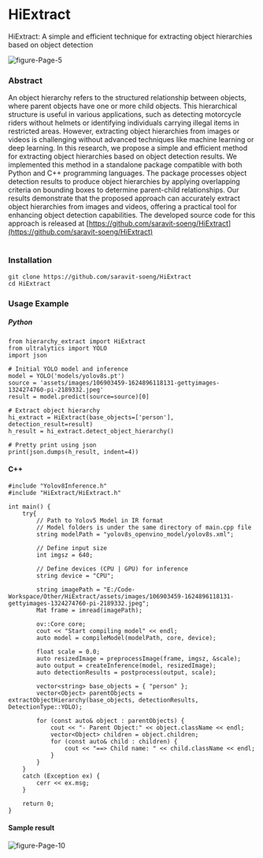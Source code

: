 # HiExtract
HiExtract: A simple and efficient technique for extracting object hierarchies based on object detection

![figure-Page-5](https://github.com/saravit-soeng/HiExtract/assets/19525030/84f953c1-98b6-47dc-8bfb-6c098b5ab7ee)


### Abstract
An object hierarchy refers to the structured relationship between objects, where parent objects have one or more child objects. This hierarchical structure is useful in various applications, such as detecting motorcycle riders without helmets or identifying individuals carrying illegal items in restricted areas. However, extracting object hierarchies from images or videos is challenging without advanced techniques like machine learning or deep learning. In this research, we propose a simple and efficient method for extracting object hierarchies based on object detection results. We implemented this method in a standalone package compatible with both Python and C++ programming languages. The package processes object detection results to produce object hierarchies by applying overlapping criteria on bounding boxes to determine parent-child relationships. Our results demonstrate that the proposed approach can accurately extract object hierarchies from images and videos, offering a practical tool for enhancing object detection capabilities. The developed source code for this approach is released at [https://github.com/saravit-soeng/HiExtract](https://github.com/saravit-soeng/HiExtract)

#

### Installation
```
git clone https://github.com/saravit-soeng/HiExtract
cd HiExtract
```

### Usage Example
##### Python
```
from hierarchy_extract import HiExtract
from ultralytics import YOLO
import json

# Initial YOLO model and inference
model = YOLO('models/yolov8s.pt')
source = 'assets/images/106903459-1624896118131-gettyimages-1324274760-pi-2189332.jpeg'
result = model.predict(source=source)[0]

# Extract object hierarchy
hi_extract = HiExtract(base_objects=['person'], detection_result=result)
h_result = hi_extract.detect_object_hierarchy()

# Pretty print using json
print(json.dumps(h_result, indent=4))
```
#### C++
```
#include "Yolov8Inference.h"
#include "HiExtract/HiExtract.h"

int main() {
    try{
        // Path to Yolov5 Model in IR format
        // Model folders is under the same directory of main.cpp file
        string modelPath = "yolov8s_openvino_model/yolov8s.xml";

        // Define input size
        int imgsz = 640;

        // Define devices (CPU | GPU) for inference
        string device = "CPU";
        
        string imagePath = "E:/Code-Workspace/Other/HiExtract/assets/images/106903459-1624896118131-gettyimages-1324274760-pi-2189332.jpeg";
        Mat frame = imread(imagePath);

        ov::Core core;
        cout << "Start compiling model" << endl;
        auto model = compileModel(modelPath, core, device);

        float scale = 0.0;
        auto resizedImage = preprocessImage(frame, imgsz, &scale);
        auto output = createInference(model, resizedImage);
        auto detectionResults = postprocess(output, scale);

        vector<string> base_objects = { "person" };
        vector<Object> parentObjects = extractObjectHierarchy(base_objects, detectionResults, DetectionType::YOLO);

        for (const auto& object : parentObjects) {
            cout << "- Parent Object:" << object.className << endl;
            vector<Object> children = object.children;
            for (const auto& child : children) {
                cout << "==> Child name: " << child.className << endl;
            }
        }
    }
    catch (Exception ex) {
        cerr << ex.msg;
    }

    return 0;
}
```

#### Sample result
![figure-Page-10](https://github.com/saravit-soeng/HiExtract/assets/19525030/6d2527bd-f262-4be2-9b0e-65d1cb32d287)
